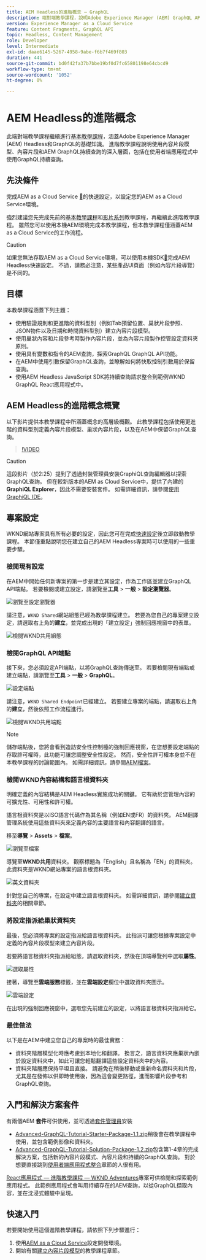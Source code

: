 ```yaml
---
title: AEM Headless的進階概念 — GraphQL
description: 端對端教學課程，說明Adobe Experience Manager (AEM) GraphQL API的進階概念。
version: Experience Manager as a Cloud Service
feature: Content Fragments, GraphQL API
topic: Headless, Content Management
role: Developer
level: Intermediate
exl-id: daae6145-5267-4958-9abe-f6b7f469f803
duration: 441
source-git-commit: bd0f42fa37b7bbe19bf0d7fc65801198e64cbcd9
workflow-type: tm+mt
source-wordcount: '1052'
ht-degree: 0%

---
```


# AEM Headless的進階概念

此端對端教學課程繼續進行[基本教學課程](../multi-step/overview.md)，涵蓋Adobe Experience Manager (AEM) Headless和GraphQL的基礎知識。 進階教學課程說明使用內容片段模型、內容片段和AEM GraphQL持續查詢的深入層面，包括在使用者端應用程式中使用GraphQL持續查詢。

## 先決條件

完成AEM as a Cloud Service [&#128279;](../quick-setup/cloud-service.md)的快速設定，以設定您的AEM as a Cloud Service環境。

強烈建議您先完成先前的[基本教學課程](../multi-step/overview.md)和[影片系列](../video-series/modeling-basics.md)教學課程，再繼續此進階教學課程。 雖然您可以使用本機AEM環境完成本教學課程，但本教學課程僅涵蓋AEM as a Cloud Service的工作流程。

>[!CAUTION]
>
>如果您無法存取AEM as a Cloud Service環境，可以使用本機SDK[&#128279;](https://experienceleague.adobe.com/docs/experience-manager-learn/getting-started-with-aem-headless/graphql/quick-setup/local-sdk.html?lang=zh-Hant)完成AEM Headless快速設定。 不過，請務必注意，某些產品UI頁面（例如內容片段導覽）是不同的。



## 目標

本教學課程涵蓋下列主題：

* 使用驗證規則和更進階的資料型別（例如Tab預留位置、巢狀片段參照、JSON物件以及日期和時間資料型別）建立內容片段模型。
* 使用巢狀內容和片段參考時製作內容片段，並為內容片段製作控管設定資料夾原則。
* 使用具有變數和指令的AEM查詢，探索GraphQL GraphQL API功能。
* 在AEM中使用引數保留GraphQL查詢，並瞭解如何將快取控制引數用於保留查詢。
* 使用AEM Headless JavaScript SDK將持續查詢請求整合到範例WKND GraphQL React應用程式中。

## AEM Headless的進階概念概覽

以下影片提供本教學課程中所涵蓋概念的高層級概觀。 此教學課程包括使用更進階的資料型別定義內容片段模型、巢狀內容片段，以及在AEM中保留GraphQL查詢。

>[!VIDEO](https://video.tv.adobe.com/v/340035?quality=12&learn=on)

>[!CAUTION]
>
>這段影片（於2:25）提到了透過封裝管理員安裝GraphiQL查詢編輯器以探索GraphQL查詢。 但在較新版本的AEM as Cloud Service中，提供了內建的&#x200B;**GraphiQL Explorer**，因此不需要安裝套件。 如需詳細資訊，請參閱[使用GraphiQL IDE](https://experienceleague.adobe.com/docs/experience-manager-cloud-service/content/headless/graphql-api/graphiql-ide.html?lang=zh-Hant)。


## 專案設定

WKND網站專案具有所有必要的設定，因此您可在完成[快速設定](../quick-setup/cloud-service.md)後立即啟動教學課程。 本節僅重點說明您在建立自己的AEM Headless專案時可以使用的一些重要步驟。


### 檢閱現有設定

在AEM中開始任何新專案的第一步是建立其設定，作為工作區並建立GraphQL API端點。 若要檢閱或建立設定，請瀏覽至&#x200B;**工具** > **一般** > **設定瀏覽器**。

![瀏覽至設定瀏覽器](assets/overview/create-configuration.png)

請注意，`WKND Shared`網站組態已經為教學課程建立。 若要為您自己的專案建立設定，請選取右上角的&#x200B;**建立**，並完成出現的「建立設定」強制回應視窗中的表單。

![檢閱WKND共用組態](assets/overview/review-wknd-shared-configuration.png)

### 檢閱GraphQL API端點

接下來，您必須設定API端點，以將GraphQL查詢傳送至。 若要檢閱現有端點或建立端點，請瀏覽至&#x200B;**工具** > **一般** > **GraphQL**。

![設定端點](assets/overview/endpoints.png)

請注意，`WKND Shared Endpoint`已經建立。 若要建立專案的端點，請選取右上角的&#x200B;**建立**，然後依照工作流程進行。

![檢閱WKND共用端點](assets/overview/review-wknd-shared-endpoint.png)

>[!NOTE]
>
> 儲存端點後，您將會看到造訪安全性控制檯的強制回應視窗，在您想要設定端點的存取許可權時，此功能可讓您調整安全性設定。 然而，安全性許可權本身並不在本教學課程的討論範圍內。 如需詳細資訊，請參閱[AEM檔案](https://experienceleague.adobe.com/docs/experience-manager-65/administering/security/security.html?lang=zh-Hant)。

### 檢閱WKND內容結構和語言根資料夾

明確定義的內容結構是AEM Headless實施成功的關鍵。 它有助於您管理內容的可擴充性、可用性和許可權。

語言根資料夾是以ISO語言代碼作為其名稱（例如EN或FR）的資料夾。 AEM翻譯管理系統使用這些資料夾來定義內容的主要語言和內容翻譯的語言。

移至&#x200B;**導覽** > **Assets** > **檔案**。

![瀏覽至檔案](assets/overview/files.png)

導覽至&#x200B;**WKND共用**&#x200B;資料夾。 觀察標題為「English」且名稱為「EN」的資料夾。 此資料夾是WKND網站專案的語言根資料夾。

![英文資料夾](assets/overview/english.png)

針對您自己的專案，在設定中建立語言根資料夾。 如需詳細資訊，請參閱[建立資料夾](/help/headless-tutorial/graphql/advanced-graphql/author-content-fragments.md#create-folders)的相關章節。

### 將設定指派給巢狀資料夾

最後，您必須將專案的設定指派給語言根資料夾。 此指派可讓您根據專案設定中定義的內容片段模型來建立內容片段。

若要將語言根資料夾指派給組態，請選取資料夾，然後在頂端導覽列中選取&#x200B;**屬性**。

![選取屬性](assets/overview/properties.png)

接著，導覽至&#x200B;**雲端服務**&#x200B;標籤，並在&#x200B;**雲端設定**&#x200B;欄位中選取資料夾圖示。

![雲端設定](assets/overview/cloud-conf.png)

在出現的強制回應視窗中，選取您先前建立的設定，以將語言根資料夾指派給它。

### 最佳做法

以下是在AEM中建立您自己的專案時的最佳實務：

* 資料夾階層模型化時應考慮到本地化和翻譯。 換言之，語言資料夾應巢狀內嵌於設定資料夾中，如此可讓您輕鬆翻譯這些設定資料夾中的內容。
* 資料夾階層應保持平坦且直接。 請避免在稍後移動或重新命名資料夾和片段，尤其是在發佈以供即時使用後，因為這會變更路徑，進而影響片段參考和GraphQL查詢。

## 入門和解決方案套件

有兩個AEM **套件**&#x200B;可供使用，並可透過[套件管理員](/help/headless-tutorial/graphql/advanced-graphql/author-content-fragments.md#sample-content)安裝

* [Advanced-GraphQL-Tutorial-Starter-Package-1.1.zip](/help/headless-tutorial/graphql/advanced-graphql/assets/tutorial-files/Advanced-GraphQL-Tutorial-Starter-Package-1.1.zip)稍後會在教學課程中使用，並包含範例影像和資料夾。
* [Advanced-GraphQL-Tutorial-Solution-Package-1.2.zip](/help/headless-tutorial/graphql/advanced-graphql/assets/tutorial-files/Advanced-GraphQL-Tutorial-Solution-Package-1.2.zip)包含第1-4章的完成解決方案，包括新的內容片段模式、內容片段和持續的GraphQL查詢。 對於想要直接跳到[使用者端應用程式整合](/help/headless-tutorial/graphql/advanced-graphql/client-application-integration.md)章節的人很有用。


[React應用程式 — 進階教學課程 — WKND Adventures](https://github.com/adobe/aem-guides-wknd-graphql/blob/main/advanced-tutorial/README.md)專案可供檢閱和探索範例應用程式。 此範例應用程式會叫用持續存在的AEM查詢，以從GraphQL擷取內容，並在沈浸式體驗中呈現。

## 快速入門

若要開始使用這個進階教學課程，請依照下列步驟進行：

1. 使用[AEM as a Cloud Service](../quick-setup/cloud-service.md)設定開發環境。
1. 開始有關[建立內容片段模型](/help/headless-tutorial/graphql/advanced-graphql/create-content-fragment-models.md)的教學課程章節。
